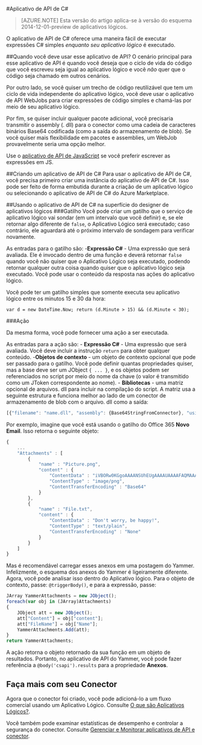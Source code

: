 <properties
   pageTitle="Executar expressões C# em um aplicativo de API em C# em um aplicativo lógico | Microsoft Azure"
   description="Aplicativo de Api ou conector C#"
   services="app-service\logic"
   documentationCenter=".net"
   authors="jeffhollan"
   manager="dwrede"
   editor=""/>

<tags
   ms.service="app-service-logic"
   ms.devlang="multiple"
   ms.topic="article"
   ms.tgt_pltfrm="na"
   ms.workload="integration"
   ms.date="02/22/2016"
   ms.author="jehollan"/>

#Aplicativo de API de C#

>[AZURE.NOTE] Esta versão do artigo aplica-se à versão do esquema 2014-12-01-preview de aplicativos lógicos.

O aplicativo de API de C# oferece uma maneira fácil de executar expressões C# simples *enquanto seu aplicativo lógico* é executado.

##Quando você deve usar esse aplicativo de API?
O cenário principal para esse aplicativo de API é quando você deseja que o ciclo de vida do código que você escreveu seja igual ao aplicativo lógico e você *não* quer que o código seja chamado em outros cenários.

Por outro lado, se você quiser um trecho de código reutilizável que tem um ciclo de vida independente do aplicativo lógico, você deve usar o aplicativo de API WebJobs para criar expressões de código simples e chamá-las por meio de seu aplicativo lógico.

Por fim, se quiser incluir qualquer pacote adicional, você precisaria transmitir o assembly (. dll) para o conector como uma cadeia de caracteres binários Base64 codificada (como a saída do armazenamento de blob). Se você quiser mais flexibilidade em pacotes e assemblies, um WebJob provavelmente seria uma opção melhor.

Use o [aplicativo de API de JavaScript](app-service-logic-javascript-api.md) se você preferir escrever as expressões em JS.

##Criando um aplicativo de API de C#
Para usar o aplicativo de API de C#, você precisa primeiro criar uma instância do aplicativo de API de C#. Isso pode ser feito de forma embutida durante a criação de um aplicativo lógico ou selecionando o aplicativo de API de C# do Azure Marketplace.

##Usando o aplicativo de API de C# na superfície do designer de aplicativos lógicos
###Gatilho
Você pode criar um gatilho que o serviço de aplicativo lógico vai sondar (em um intervalo que você definir) e, se ele retornar algo diferente de `false`, o Aplicativo Lógico será executado; caso contrário, ele aguardará até o próximo intervalo de sondagem para verificar novamente.

As entradas para o gatilho são: -**Expressão C#** - Uma expressão que será avaliada. Ele é invocado dentro de uma função e deverá retornar `false` quando você não quiser que o Aplicativo Lógico seja executado, podendo retornar qualquer outra coisa quando quiser que o aplicativo lógico seja executado. Você pode usar o conteúdo da resposta nas ações do aplicativo lógico.

Você pode ter um gatilho simples que somente executa seu aplicativo lógico entre os minutos 15 e 30 da hora:

```
var d = new DateTime.Now; return (d.Minute > 15) && (d.Minute < 30);
```

###Ação

Da mesma forma, você pode fornecer uma ação a ser executada.

As entradas para a ação são: - **Expressão C#** - Uma expressão que será avaliada. Você deve incluir a instrução `return` para obter qualquer conteúdo. -**Objetos de contexto** - um objeto de contexto opcional que pode ser passado para o gatilho. Você pode definir quantas propriedades quiser, mas a base deve ser um JObject `{ ... }`, e os objetos podem ser referenciados no script por meio do nome da chave (o valor é transmitido como um JToken correspondente ao nome). - **Bibliotecas** - uma matriz opcional de arquivos. dll para incluir na compilação do script. A matriz usa a seguinte estrutura e funciona melhor ao lado de um conector de armazenamento de blob com o arquivo. dll como a saída:

```javascript
[{"filename": "name.dll", "assembly": {Base64StringFromConnector}, "usingstatment": "using Library.Reference;"}]
```

Por exemplo, imagine que você está usando o gatilho do Office 365 **Novo Email**. Isso retorna o seguinte objeto:

```javascript
{
	...
	"Attachments" : [
		{
			"name" : "Picture.png",
			"content" : {
				"ContentData" : "iVBORw0KGgoAAAANSUhEUgAAAAUAAAAFAQMAAAC3obSmAAAABGdBTUEAALGPC/xhBQAAAAFzUkdCAK7OHOkAAAAGUExURf///wAAAFXC034AAAASSURBVAjXY2BgCGBgYOhgKAAABEIBSWDJEbYAAAAASUVORK5CYII=",
				"ContentType" : "image/png",
				"ContentTransferEncoding" : "Base64"
			}
		},	
		{
			"name" : "File.txt",
			"content" : {
				"ContentData" : "Don't worry, be happy!",
				"ContentType" : "text/plain",
				"ContentTransferEncoding" : "None"
			}
		}	
	]
}
```

Mas é recomendável carregar esses anexos em uma postagem do Yammer. Infelizmente, o esquema dos anexos do Yammer é ligeiramente diferente. Agora, você pode analisar isso dentro do Aplicativo lógico. Para o objeto de contexto, passe: `@triggerBody()`, e para a expressão, passe:

```javascript
JArray YammerAttachments = new JObject();
foreach(var obj in (JArray)Attachments)
{
	JObject att = new JObject();
	att["Content"] = obj["content"];
	att["FileName"] = obj["Name"];
	YammerAttachments.Add(att);	
}
return YammerAttachments;
```

A ação retorna o objeto retornado da sua função em um objeto de resultados. Portanto, no aplicativo de API do Yammer, você pode fazer referência a `@body('csapi').results` para a propriedade **Anexos**.

## Faça mais com seu Conector
Agora que o conector foi criado, você pode adicioná-lo a um fluxo comercial usando um Aplicativo Lógico. Consulte [O que são Aplicativos Lógicos?](app-service-logic-what-are-logic-apps.md).

Você também pode examinar estatísticas de desempenho e controlar a segurança do conector. Consulte [Gerenciar e Monitorar aplicativos de API e conector](../app-service-api/app-service-api-manage-in-portal.md).

<!--References -->

<!--Links -->
[Creating a Logic App]: app-service-logic-create-a-logic-app.md

<!---HONumber=AcomDC_0224_2016-->